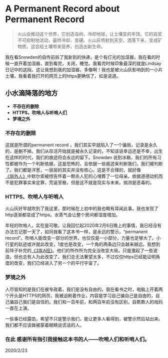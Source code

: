 # A Permanent Record about Permanent Record


>火山会推动这个世界，它创造岛屿、冷却地球，让土壤变的丰饶。它的岩浆不可抑制地流动，最终冷却、变硬。火山灰喷射到天空，洒落下来，变成矿物质，这会给土壤带来营养，创造出新生命。

我在看Snowden的自传前拆了我新到的快递，是个有灯光的加湿器，我在看的时候一直开着加湿器，直到看完，关闭，睡觉。我看完时候印象最深的就是Lindsay日记中的这段。这让我想到我的加湿器，多像啊！我也是被火山灰影响到的一小片土壤，我看着我打开的网页上的https更确信了，如是说道。

## 小水滴降落的地方

-	**不存在的删除**
-	**HTTPS、吹哨人与听哨人们**
-	**梦境之外**


### 不存在的删除
  
这就是所谓的permanent record ，我们其实早就陷入了一个骗局，记录是永久的，是删不掉。我们从存活开始就是被永久记录的，不知该说幸运还是不幸，出生在这样的时代，我们的痕迹将会永远的留下。Snowden 说到冰箱，我们的所有习性都被作为一个判断依据，这是恐怖的，会依据一些痕迹来判断我们，我们被判断了。我们都是洋葱，一层层的其实并没有核心。这是不合理的，就好像 [《局外人》](https://book.douban.com/subject/49088856//)中默尔索被控告怀着一颗杀人犯的心埋葬了一位母亲。依据道德动机而不是犯罪事实来定罪，荒诞至极，但是这不就是现实与未来。揣测是恶毒的。

### HTTPS、吹哨人与听哨人

火山灰好早就吹到了我这里，那时候在上初中的我也略有耳闻此事。我也发现了http逐渐都变成了https。水蒸气会让整个房间都湿度增加。

年轻的吹哨人，实在是可敬。让我回忆起2020年2月6日晚上的事情，我已经没有办法忘记那一天了，如同我看了这本书一样，是永远的警示，“permanent record”。吹哨人能改变一部分的世界，也仅仅是一小部分，力量也足够大了。小行星的轨迹或许就此改变，1度也是改变，一个角的两条边只会越来越远。我想到前阵子补完的[《3年A班》](https://movie.douban.com/subject/30377729//)。他们的所作所为完全没改变大局，只是激起了一些波浪，但也总有人为此改变了。我们总无法奢望太多，不过仅仅https已经能证明角度的改变，我们已经进入了另一个的平行宇宙了。

### 梦境之外
人尽皆知的是我们在被专政着，我们是没有自由的。我在看书之时，电脑上开着两个开头是HTTPS的网页，我被迫刷着作业，内容是学习自己骗自己是自由的，自己骗自己我们是自信的。我们和一百年前，和两百年前没有区别，自欺欺人的戏码一直在上演。

一些事已经露馅，希望不只是警示我们，能让更多人看得到，被警示然后站出来。我们都不应该做被蒙着眼睛说谎话的人。



### 在此 感谢所有指引我接触这本书的人——吹哨人们和听哨人们。
2020/2/23
